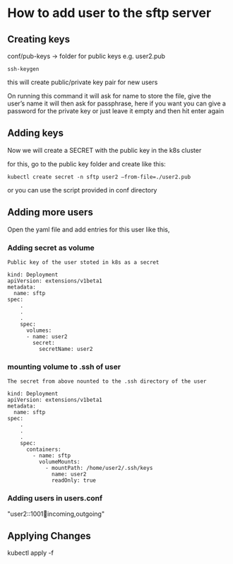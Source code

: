 # How to add user to the sftp server

## Creating keys

conf/pub-keys -> folder for public keys e.g. user2.pub
```
ssh-keygen
``` 
this will create public/private key pair for new users

On running this command it will ask for name to store the file, give the user’s name
it will then ask for passphrase, here if you want you can give a password for the private key or just leave it empty and then hit enter again

## Adding keys
Now we will create a SECRET with the public key in the k8s cluster

for this, go to the public key folder and create like this:
```
kubectl create secret -n sftp user2 –from-file=./user2.pub
```

or you can use the script provided in conf directory

## Adding more users

Open the yaml file and add entries for this user like this,
### Adding secret as volume 
`Public key of the user stoted in k8s as a secret`
```
kind: Deployment
apiVersion: extensions/v1beta1
metadata:
  name: sftp
spec:
    .
    .
    .
    spec:
      volumes:
      - name: user2
        secret:
          secretName: user2
```
### mounting volume to .ssh of user
`The secret from above nounted to the .ssh directory of the user`
```
kind: Deployment
apiVersion: extensions/v1beta1
metadata:
  name: sftp
spec:
    .
    .
    .
    spec:          
      containers:
        - name: sftp
          volumeMounts:
            - mountPath: /home/user2/.ssh/keys
              name: user2
              readOnly: true              
```
### Adding users in users.conf

"user2::1001:100:incoming,outgoing"

## Applying Changes

kubectl apply -f <deployment file name>
